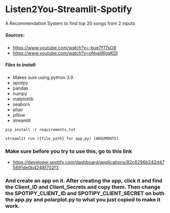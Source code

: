 # Listen2You-Streamlit-Spotify
A Recommendation System to find top 20 songs from 2 inputs


##### Sources: 
* https://www.youtube.com/watch?v=-bue7fT7sO8
* https://www.youtube.com/watch?v=oNyaiWgqKDI



##### Files to install:
* Makes sure using python 3.9
* spotipy
* pandas
* numpy
* matplotlib
* seaborn
* altair
* pillow
* streamlit

``` pip install -r requirements.txt ```

``` streamlit run ({file_path} for app.py) [ARGUMENTS] ```


### Make sure before you try to use this, go to this link
* https://developer.spotify.com/dashboard/applications/82c6296b242d475891de0b4248f702f3
### And create an app on it. After creating the app, click it and find the Client_ID and Client_Secrets and copy them. Then change the SPOTIPY_CLIENT_ID and SPOTIPY_CLIENT_SECRET on both the app.py and polarplot.py to what you just copied to make it work. 
